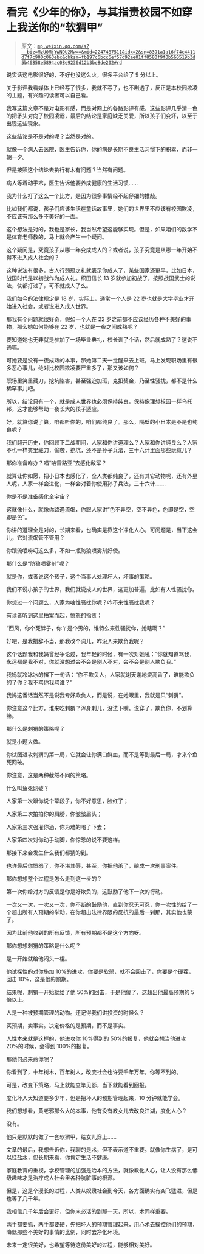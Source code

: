 # 看完《少年的你》，与其指责校园不如穿上我送你的“软猬甲”

> 原文：[`mp.weixin.qq.com/s?__biz=MzU0MjYwNDU2Mw==&mid=2247487511&idx=2&sn=8391a1a16f74c4411d7f7c900c063ebc&chksm=fb197c6bcc6ef57d92ae01ff8580f9f0b560519b3d5b46858e5894ac08e9236d12b3be8de202#rd`](http://mp.weixin.qq.com/s?__biz=MzU0MjYwNDU2Mw==&mid=2247487511&idx=2&sn=8391a1a16f74c4411d7f7c900c063ebc&chksm=fb197c6bcc6ef57d92ae01ff8580f9f0b560519b3d5b46858e5894ac08e9236d12b3be8de202#rd)

说实话这电影很好的，不好也没这么火，很多平台给了 9 分以上。

关于影评我看媒体上已经写了很多，我就不写了，也不剧透了，反正是本校园欺凌的主题，有兴趣的读者可以自己看。

我写这篇文章不是对电影有感，而是对网上的各路影评有感，这些影评几乎清一色的把矛头对向了校园凌霸，最后的结论是家庭缺乏关爱，所以孩子们变坏，以至于出现这些现象。

这些结论是不是对的呢？当然是对的。

就像一个病人去医院，医生告诉你，你的病是长期不良生活习惯下的积累，而非一朝一夕。

但是按照这个结论去执行有木有问题？当然有问题。

病人等着动手术，医生告诉他要养成健康的生活习惯......

我为什么打了这么一个比方，是因为很多事情经不起仔细的推敲。

比如我们都说，孩子们应该生活在童话故事里，她们的世界里不应该有校园欺凌，不应该有那么多不美好的一面。

这个想法是对的，我也是家长，我当然希望这能够实现。但是，如果咱们的数学不是体育老师教的，马上就会产生一个疑问。

这个疑问是，究竟孩子从哪一年变成成人的？或者说，孩子究竟是从哪一年开始不得不进入成人社会的？

这种说法有很多，古人行弱冠之礼就表示你成人了，某些国家还更早，比如日本，战国时代是以初战作为成人礼。织田信长 13 岁就参加初战了，按照战国武士的说法，仗都打过了，可不就成人了么。

我们如今的法律规定是 18 岁，实际上，通常一个人是 22 岁也就是大学毕业才开始进入社会，或者说进入成人世界。

那我有个问题就很好奇，假如一个人在 22 岁之前都不应该经历各种不美好的事物，那么她如何能够在 22 岁，也就是一夜之间成熟呢？

要知道她也无非就是参加了一场毕业典礼，校长训了个话，然后就成熟了？这说不通嘛。

可她要是没有一夜成熟的本事，那她第二天一觉醒来去上班，马上发现职场里有很多恶心事儿，绝对比校园欺凌要严重多了，那又该如何？

职场里笑里藏刀，挖坑陷害，甚至强迫加班，克扣奖金，乃至性骚扰，都不是什么稀罕事儿吧。

所以，结论只有一个，就是成人世界也必须保持纯良，保持像理想校园一样乌托邦，这才能够帮助一夜长大的孩子适应。

好，就算你说了算，咱都听你的，咱们都纯良了。那么，隔壁的小日本是不是也纯良呢？

我们翻开历史，你回顾下二战期间，人家和你讲道理么？人家和你讲纯良么？人家不也一样笑里藏刀，偷袭，挖坑，还不是孙子兵法，三十六计里面那些玩意儿？

那你准备咋办？唱“哈雷路亚”去感化敌军？

就算让你如愿，把小日本也感化了，全人类都纯良了，还有其它动物呢，还有外星人呢，人家一样会进化，一样会对着你使用孙子兵法，三十六计.......

你是不是准备感化全宇宙？

这就像什么，就像你路遇流氓，你跟人家讲“色不异空，空不异色，色即是空，空即是色”。

你讲的道理全是对的，长期来看，也确实是靠这个净化人心，可问题是，当下这会儿，它对流氓管不管用？

你跟流氓唠叨这么多，不如一瓶防狼喷雾剂好使。

那什么是“防狼喷雾剂”呢？

就是你，或者说这个孩子，这个当事人处理坏人，坏事的策略。

我们不说小孩子的世界，我们就说成人的世界，这更加普遍，比如有人性骚扰你。

你想过一个问题么，人家为啥性骚扰你呢？咋不来性骚扰我呢？

有读者听到这里拍案而起，愤怒的指责：

“西风，你个死胖子，你丫是个男的，谁特么来性骚扰你，她瞎啊？”

好吧，是我措辞不当，那我改个词儿，咋没人来欺负我呢？

这个话题我和我妈曾经争论过，我年轻的时候，有一次对她吼：“你就知道骂我，永远都是我不对，你就没想过会不会是别人不对，会不会是别人欺负我。”

我妈就冷冰冰的撂下一句话：“你不欺负人，人家就谢天谢地烧高香了，谁能欺负的了你？我不骂你我骂谁？”

我妈这番话当然不是说我专好欺负人，而是说，在她眼里，我就是只“刺猬”。

你注意这个比方，谁来吃刺猬？浑身刺儿，没法下嘴。说穿了，欺负你，不划算嘛。

那什么是刺猬的策略呢？

就是小题大做。

你试图进攻刺猬的第一局，它就会让你满口鲜血，而不是等到最后一局，才来个鱼死网破。

你注意，这是两种截然不同的策略。

什么叫鱼死网破？

人家第一次跟你说个荤段子，你不好意思，脸红了；

人家第二次拍拍你的肩膀，你皱皱眉头；

人家第三次强灌你酒，你为难的喝了下去；

人家第四次对你动手动脚，你惊恐的说不要这样。

那接下来会发生什么我们都猜的到。

也许最后你愤怒了，你不堪其辱，甚至，你把他杀了，酿成一次刑事案件。

那你想想整个过程是怎么走到这一步的？

第一次你给对方的反馈是你是好欺负的，这鼓励了他下一次的行动。

一次又一次，一次又一次，你不断的鼓励他，直到你忍无可忍，你一次性的给了一个超出所有人预期的举动，在你超出法律界限的反抗的最后一刹那，其实他也蒙了。

因为此前他收到的所有反馈，所有预期都不是这个方向呀。

那你想想刺猬的策略是什么呢？

是一开始就给他闷头一棍。

他试探性的对你施加 10%的进攻，你要是软弱，就不会回击了，你要是个硬茬，回击 10%，这是他的预期。

结果呢，刺猬一开始就给了他 50%的回击，于是他傻了，这超出他最高预期的 5 倍以上。

人是一种被预期管理的动物。还记得我们讲投资的时候么？

买预期，卖事实。决定价格的是预期，而不是事实。

人性本来就是这样的，他进攻你 10%得到的 50%的报复，他就会想当他进攻 20%的时候，会得到 100%的报复。

那他何必来惹你呢？

你看到了，十年树木，百年树人，改变社会也许要千年万年，你等不到的。

可是，改变下策略，马上就能立竿见影，当下就能看到回报。

度化坏人天知道要多少年，但是把坏人的预期管理起来，10 分钟就能学会。

我们想想看，黄老邪那么大的本事，他有没有教女儿去改良江湖，度化人心？

没有。

他只是默默的做了一套软猬甲，给女儿穿上......

文章的最后，我想告诉你，我聊的是术，但不表示道不重要。就像你生病了，是可以挂盐水，但长期来看，你肯定生活不健康。

家庭教育的重视，学校管理的加强是治本的方法，就像教化人心，让人没有那么低级趣味才是治疗成人社会里各种肮脏事的根源。

但是，这是个漫长的过程，人类从奴隶社会到今天，各方面确实有突飞猛进，但是也等了几千年。

我相信几千年后会更好，但你未必活的到那一天，所以，术同样重要。

两手都要抓，两手都要硬，先把坏人的预期管理起来，用心术去操控他们的预期，降低那些不美好的事情的比例，同时去净化环境。

未来一定很美好，也希望等待这份美好的过程，能够相对美好。